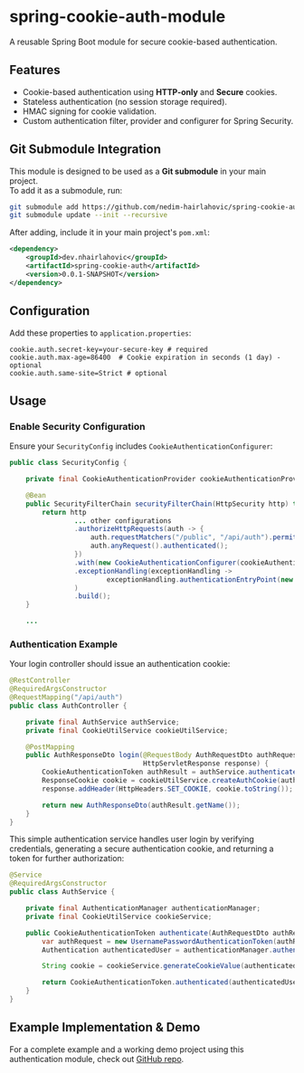 # spring-cookie-auth-module

A reusable Spring Boot module for secure cookie-based authentication.

## Features
- Cookie-based authentication using **HTTP-only** and **Secure** cookies.
- Stateless authentication (no session storage required).
- HMAC signing for cookie validation.
- Custom authentication filter, provider and configurer for Spring Security.

## Git Submodule Integration

This module is designed to be used as a **Git submodule** in your main project.  
To add it as a submodule, run:

```sh
git submodule add https://github.com/nedim-hairlahovic/spring-cookie-auth-module.git <folder-name>
git submodule update --init --recursive
```

After adding, include it in your main project's  `pom.xml`:
```xml
<dependency>
    <groupId>dev.nhairlahovic</groupId>
    <artifactId>spring-cookie-auth</artifactId>
    <version>0.0.1-SNAPSHOT</version>
</dependency>
```
## Configuration

Add these properties to `application.properties`:
```properties
cookie.auth.secret-key=your-secure-key # required
cookie.auth.max-age=86400  # Cookie expiration in seconds (1 day) - optional
cookie.auth.same-site=Strict # optional
```

## Usage

### Enable Security Configuration

Ensure your `SecurityConfig` includes `CookieAuthenticationConfigurer`:
```java
public class SecurityConfig {

    private final CookieAuthenticationProvider cookieAuthenticationProvider;

    @Bean
    public SecurityFilterChain securityFilterChain(HttpSecurity http) throws Exception {
        return http
                ... other configurations
                .authorizeHttpRequests(auth -> {
                    auth.requestMatchers("/public", "/api/auth").permitAll();
                    auth.anyRequest().authenticated();
                })
                .with(new CookieAuthenticationConfigurer(cookieAuthenticationProvider), withDefaults())
                .exceptionHandling(exceptionHandling ->
                        exceptionHandling.authenticationEntryPoint(new DefaultAuthenticationEntryPoint()) // Add default exception for unauthorized requests
                )
                .build();
    }

    ...
```

### Authentication Example

Your login controller should issue an authentication cookie:
```java
@RestController
@RequiredArgsConstructor
@RequestMapping("/api/auth")
public class AuthController {

    private final AuthService authService;
    private final CookieUtilService cookieUtilService;

    @PostMapping
    public AuthResponseDto login(@RequestBody AuthRequestDto authRequest,
                                 HttpServletResponse response) {
        CookieAuthenticationToken authResult = authService.authenticate(authRequest);
        ResponseCookie cookie = cookieUtilService.createAuthCookie(authResult.getCookie());
        response.addHeader(HttpHeaders.SET_COOKIE, cookie.toString());

        return new AuthResponseDto(authResult.getName());
    }
}
```

This simple authentication service handles user login by verifying credentials, generating a secure authentication cookie, and returning a token for further authorization:
```java
@Service
@RequiredArgsConstructor
public class AuthService {

    private final AuthenticationManager authenticationManager;
    private final CookieUtilService cookieService;

    public CookieAuthenticationToken authenticate(AuthRequestDto authRequestDto) {
        var authRequest = new UsernamePasswordAuthenticationToken(authRequestDto.username(), authRequestDto.password());
        Authentication authenticatedUser = authenticationManager.authenticate(authRequest);

        String cookie = cookieService.generateCookieValue(authenticatedUser.getName());

        return CookieAuthenticationToken.authenticated(authenticatedUser.getName(), cookie);
    }
}
```

## Example Implementation & Demo

For a complete example and a working demo project using this authentication module, check out [GitHub repo](https://github.com/nedim-hairlahovic/spring-cookie-auth-demo).
